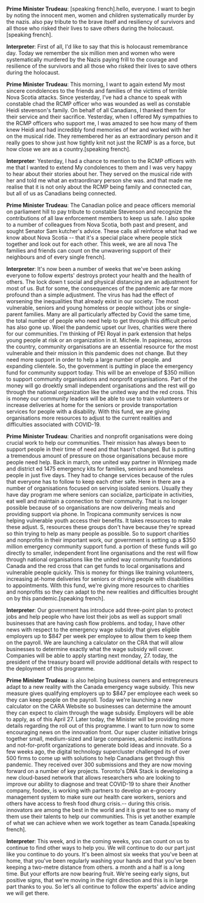 

**Prime Minister Trudeau**:
[speaking french].hello, everyone.
I want to begin by noting the innocent men, women and children systematically murder by the nazis.
 also pay tribute to the brave itself and resiliency of survivors and all those who risked their lives to save others during the holocaust.[speaking french].



**Interpreter**:
First of all, I'd like to say that this is holocaust remembrance day.
Today we remember the six million men and women who were systematically murdered by the Nazis paying frill to the courage and resilience of the survivors and all those who risked their lives to save others during the holocaust.



**Prime Minister Trudeau**:
This morning, I want to again extend My most sincere condolences to the friends and families of the victims of terrible Nova Scotia attacks.
Since yesterday, I've had a chance to speak with constable chad  the RCMP officer who was wounded as well as constable Heidi stevenson's family.
On behalf of all Canadians, I thanked them for their service and their sacrifice.
Yesterday, when I offered My sympathies to the RCMP officers who support me, I was amazed to see how many of them knew Heidi and had incredibly fond memories of her and worked with her on the musical ride.
They remembered her as an extraordinary person and it really goes to show just how tightly knit not just the RCMP is as a force, but how close we are as a country.[speaking french].



**Interpreter**:
Yesterday, I had a chance to mention to the RCMP officers with me that I wanted to extend My condolences to them and I was very happy to hear about their stories about her.
They served on the musical ride with her and told me what an extraordinary person she was.
and that made me realise that it is not only about the RCMP being family and connected can, but all of us as Canadians being connected.



**Prime Minister Trudeau**:
The Canadian police and peace officers memorial on parliament hill to pay tribute to constable Stevenson and recognize the contributions of all law enforcement members to keep us safe.
I also spoke to a number of colleagues from Nova Scotia, both past and present, and sought Senator Sam kutcher's advice.
These calls all reinforce what had we know about Nova Scotia -- that it's a special place where people stick together and look out for each other.
This week, we are all nova  The families and friends can count on the unwavering support of their neighbours and of every single  french].



**Interpreter**:
It's now been a number of weeks that we've been asking everyone to follow experts' destroys protect your health and the health of others.
The lock down t social and physical distancing are an adjustment for most of us. But for some, the consequences of the pandemic are far more profound than a simple adjustment.
The virus has had the effect of worsening the inequalities that already exist in our society.
The most vulnerable, seniors and young homeless or people without jobs or single-parent families.
Many are all particularly affected by Covid  the same time, the total number of people who need help to get through this difficult period has also gone up. Woel  the pandemic upset our lives, charities were there for our communities.
I'm thinking of PEI Royal in park extension that helps young people at risk or an organization in st. Michele.
In papineau,  across the country, community organisations are an essential resource for the most vulnerable and their mission in this pandemic does not change.
But they need more support in order to help a large number of people.
and expanding clientele.
So, the government is putting in place the emergency fund for community support today.
This will be an envelope of $350 million to support community organisations and nonprofit organisations.
Part of the money will go droektly  small independent organisations and the rest will go through the national organization like the united way and the red cross.
This is money our community leaders will be able to use to train volunteers or increase deliveries at home for the seniors or provide transportation services for people with a disability.
With this fund, we are giving organisations more resources to adjust to the current realities and difficulties associated with COVID-19.



**Prime Minister Trudeau**:
Charities and nonprofit organisations were doing crucial work to help our communities.
Their mission has always been to support people in their time of need and that hasn't changed.
But  is putting a tremendous amount of pressure on those organisations because more people need help.
Back in march, one united way partner in Winnipeg made and district ed 1475 emergency kits for families, seniors and homeless people in just five days.
They had to change services because of the rules that everyone has to follow to keep each other safe.
Here in  there are a number of organisations focused on serving isolated seniors.
Usually they have day program me where seniors can socialize, participate in activities, eat well and maintain a connection to their community.
That is no longer possible because of  so organisations are now delivering meals and providing support via phone.
In  Tropicana community services is now helping vulnerable youth access their  benefits.
It takes resources to make these adjust.
S, resources these groups don't have because they're spread so thin trying to help as many people as possible.
So to support charities and nonprofits in their important work, our government is setting up a $350 million emergency community support fund.
a portion of these funds will go directly to smaller, independent front line organisations and the rest will flow through national organisations like the united way community foundations Canada and the red cross that can get funds to local organisations and vulnerable people quickly.
This is money for things like training volunteers, increasing at-home deliveries for seniors or driving people with disabilities to appointments.
With this fund, we're giving more resources to charities and nonprofits so they can adapt to the new realities and difficulties brought on by this pandemic.[speaking french].



**Interpreter**:
Our government has introduce add three-point plan to protect jobs and help people who have lost their jobs as well as support small businesses that are having cash flow problems.
and today, I have other news with respect to the emergency wage subsidy that gives eligible employers up to $847 per week per employee to allow them to keep them on the payroll.
We are launching a calculator on the CRA  that will allow businesses to determine exactly what the wage subsidy will cover.
Companies will be able to apply starting next monday,  27.  today, the president of the treasury board will provide additional details with respect to the deployment of this programme.



**Prime Minister Trudeau**:
is also helping business owners and entrepreneurs adapt to a new reality with the Canada emergency wage subsidy.
This new measure gives qualifying employers up to $847 per employee each week so they can keep people on the payroll.
Today we're launching a new calculator on the CARA Website so businesses can determine the amount they can expect to claim through the wage subsidy.
Employers will be able to apply, as of this  April 27. Later today, the Minister will be providing more details regarding the roll out of this programme.
I want to turn now to some encouraging news on the innovation front.
Our super cluster initiative brings together small, medium-sized and large companies, academic institutions and not-for-profit organizations to generate bold ideas and innovate.
So a few weeks ago, the digital technology supercluster challenged its  of over 500 firms to come up with solutions to help Canadians get through this pandemic.
They received over 300 submissions and they are now moving forward on a number of key projects.
Toronto's DNA Stack is developing a new cloud-based network that allows researchers who are looking to improve our ability to diagnose and treat COVID-19 to share their  Another company, foodex, is working with  partners to develop an e-grocery management system to make sure our health care workers, seniors and others have access to fresh food dhurg crisis.-- during this crisis.
 innovators are among the best in the world and it is great to see so many of them use their talents to help our communities.
This is yet another example of what we can achieve when we work together as team Canada.[speaking french].



**Interpreter**:
This week, and in the coming weeks, you can count on us to continue to find other ways to help you.
We will continue to do our part just like you continue to do yours.
It's been almost six weeks that you've been at home, that you've been regularly washing your hands and that you've been keeping a two-metre distance from others.
a month and a half is a long time.
But your efforts are now bearing fruit.
We're seeing early signs, but positive signs, that we're moving in the right direction and this is in large part thanks to you.
So let's all continue to follow the experts' advice anding  we will get there.
